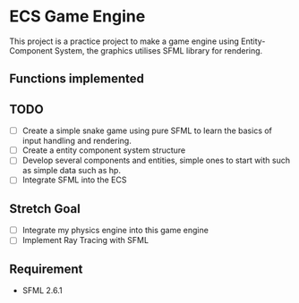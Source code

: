 # ECS Game Engine

This project is a practice project to make a game engine using Entity-Component System, the graphics utilises SFML library for rendering.

## Functions implemented

## TODO
- [ ] Create a simple snake game using pure SFML to learn the basics of input handling and rendering.
- [ ] Create a entity component system structure
- [ ] Develop several components and entities, simple ones to start with such as simple data such as hp.
- [ ] Integrate SFML into the ECS

## Stretch Goal
- [ ] Integrate my physics engine into this game engine
- [ ] Implement Ray Tracing with SFML

## Requirement
- SFML 2.6.1
